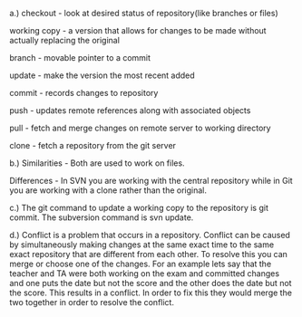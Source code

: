 a.)
checkout - look at desired status of repository(like branches or files)

working copy - a version that allows for changes to be made without actually replacing the original

branch - movable pointer to a commit

update - make the version the most recent added

commit - records changes to repository

push - updates remote references along with associated objects

pull - fetch and merge changes on remote server to working directory

clone - fetch a repository from the git server

b.)
Similarities - Both are used to work on files.

Differences - In SVN you are working with the central repository while in Git you are working with a clone rather than the original.

c.) The git command to update a working copy to the repository is git commit. The subversion command is svn update.

d.) Conflict is a problem that occurs in a repository.  Conflict can be caused by simultaneously making changes at the same exact time to the same exact repository that are different from each other. To resolve this you can merge or choose one of the changes. For an example lets say that the teacher and TA were both working on the exam and committed changes and one puts the date but not the score and the other does the date but not the score. This results in a conflict. In order to fix this they would merge the two together in order to resolve the conflict.
